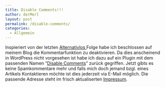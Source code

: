 ```yaml
---
title: Disable Comments!!!
author: derMerl
layout: post
permalink: /disable-comments/
categories:
  - Allgemein
---
```

Inspieriert von der letzten <a href="http://alternativlos.org/" target="_blank">Alternativlos </a>Folge habe ich beschlossen auf meinem Blog die Kommentarfunktion zu deaktivieren. Da dies anscheinend in WordPress nicht vorgesehen ist habe ich dazu auf ein Plugin mit dem passenden Namen &#8220;<a href="http://wordpress.org/plugins/disable-comments/" target="_blank">Disable Comments</a>&#8221; zurück gegriffen. Jetzt gibts es keine Spamkommentare mehr und falls mich doch jemand bzgl. eines Artikels Kontaktieren möchte ist dies jederzeit via E-Mail möglich. Die passende Adresse steht im frisch aktualiserten <a href="http://www.sysdump.de/impressum/" target="_blank">Impressum</a>.

&nbsp;